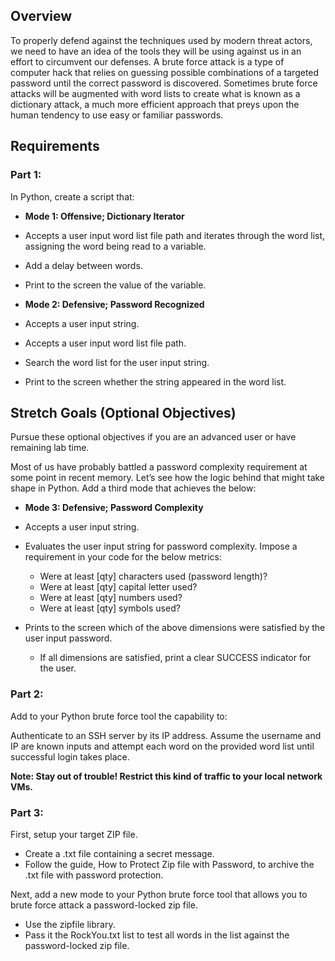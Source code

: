 ## Overview
To properly defend against the techniques used by modern threat actors, we need to have an idea of the tools they will be using against us in an effort to circumvent our defenses. A brute force attack is a type of computer hack that relies on guessing possible combinations of a targeted password until the correct password is discovered. Sometimes brute force attacks will be augmented with word lists to create what is known as a dictionary attack, a much more efficient approach that preys upon the human tendency to use easy or familiar passwords.

## Requirements

### Part 1:
In Python, create a script that:

* **Mode 1: Offensive; Dictionary Iterator**

* Accepts a user input word list file path and iterates through the word list, assigning the word being read to a variable.
* Add a delay between words.
* Print to the screen the value of the variable.

* **Mode 2: Defensive; Password Recognized**

* Accepts a user input string.
* Accepts a user input word list file path.
* Search the word list for the user input string.
* Print to the screen whether the string appeared in the word list.

## Stretch Goals (Optional Objectives)
Pursue these optional objectives if you are an advanced user or have remaining lab time.

Most of us have probably battled a password complexity requirement at some point in recent memory. Let’s see how the logic behind that might take shape in Python. Add a third mode that achieves the below:

* **Mode 3: Defensive; Password Complexity**

* Accepts a user input string.
* Evaluates the user input string for password complexity. Impose a requirement in your code for the below metrics:
    * Were at least [qty] characters used (password length)?
    * Were at least [qty] capital letter used?
    * Were at least [qty] numbers used?
    * Were at least [qty] symbols used?
* Prints to the screen which of the above dimensions were satisfied by the user input password.
    * If all dimensions are satisfied, print a clear SUCCESS indicator for the user.

### Part 2:
Add to your Python brute force tool the capability to:

Authenticate to an SSH server by its IP address.
Assume the username and IP are known inputs and attempt each word on the provided word list until successful login takes place.

__Note: Stay out of trouble! Restrict this kind of traffic to your local network VMs.__

### Part 3:
First, setup your target ZIP file.
* Create a .txt file containing a secret message.
* Follow the guide, How to Protect Zip file with Password, to archive the .txt file with password protection.

Next, add a new mode to your Python brute force tool that allows you to brute force attack a password-locked zip file.

* Use the zipfile library.
* Pass it the RockYou.txt list to test all words in the list against the password-locked zip file.
